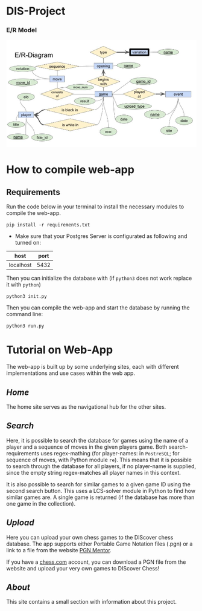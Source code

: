 # DIS-Project
### E/R Model
![](er_model.jpg)
# How to compile web-app
## Requirements
Run the code below in your terminal to install the necessary modules to compile the web-app.

```
pip install -r requirements.txt
```

* Make sure that your Postgres Server is configurated as following and turned on:

  
| host      | port |
|-----------|------|
| localhost | 5432 |

Then you can initialize the database with (if `python3` does not work replace it with `python`)
```
python3 init.py
```
Then you can compile the web-app and start the database by running the command line:
```
python3 run.py
```

# Tutorial on Web-App
The web-app is built up by some underlying sites, each with different implementations and use cases within the web app.

## _Home_
The home site serves as the navigational hub for the other sites.

## _Search_
Here, it is possible to search the database for games using the name of a player and a sequence of moves in the given players game. Both search-requirements uses regex-mathing (for player-names: in `PostreSQL`; for sequence of moves, with Python module `re`). This means that it is possible to search through the database for all players, if no player-name is supplied, since the empty string regex-matches all player names in this context.

It is also possible to search for similar games to a given game ID using the second search button. This uses a LCS-solver module in Python to find how similar games are. A single game is returned (if the database has more than one game in the collection).

## _Upload_
Here you can upload your own chess games to the DIScover chess database. The app supports either Portable Game Notation files (.pgn) or a link to a file from the website [PGN Mentor](https://www.pgnmentor.com/files.html).

If you have a [chess.com](https://www.chess.com) account, you can download a PGN file from the website and upload your very own games to DIScover Chess!

## _About_
This site contains a small section with information about this project.
